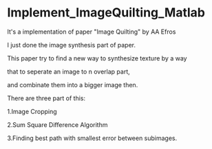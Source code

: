 # Implement_ImageQuilting_Matlab
It's a implementation of paper "Image Quilting" by AA Efros

I just done the image synthesis part of paper.

This paper try to find a new way to synthesize texture by a way 

that to seperate an image to n overlap part,

and combinate them into a bigger image then.

There are three part of this:

1.Image Cropping

2.Sum Square Difference Algorithm

3.Finding best path with smallest error between subimages.

